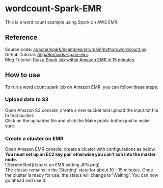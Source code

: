 # wordcount-Spark-EMR
This is a word count example using Spark on AWS EMR.

## Reference
Source code: [apache/spark/examples/src/main/python/wordcount.py](https://github.com/apache/spark/blob/master/examples/src/main/python/wordcount.py).  
Github Tutorial: [Aliga8or/csds-spark-emr](https://github.com/Aliga8or/csds-spark-emr).  
Blog Tutorial: [Run a Spark job within Amazon EMR in 15 minutes](https://medium.com/big-data-on-amazon-elastic-mapreduce/run-a-spark-job-within-amazon-emr-in-15-minutes-68b02af1ae16).  

## How to use
To run a word count spark job on Amazon EMR, you can follow these steps:

### Upload data to S3
Open Amazon S3 console, create a new bucket and upload the input.txt file to that bucket.  
Click on the uploaded file and click the Make public button just to make sure.  

### Create a cluster on EMR
Open Amazon EMR console, create a cluster with configurations as below. **You must set up an EC2 key pair otherwise you can't ssh into the master node.**  
![ScreenShot](/spark on EMR setting.JPG.png)  
The cluster remains in the 'Starting' state for about 10 - 15 minutes. Once the cluster is ready for use, the status will change to 'Waiting'. You can now go ahead and use it.  

